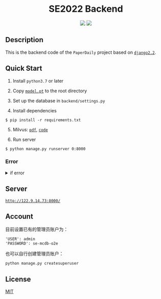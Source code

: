 <h1 align="center">SE2022 Backend</h1>
<div align="center">

  [![](https://img.shields.io/badge/Django-092E20?style=for-the-badge&logo=django&logoColor=green
)](https://www.djangoproject.com/)     [![](https://img.shields.io/badge/License-MIT-9cf?style=for-the-badge)](./LICENSE)</div>

## Description

This is the backend code of the `PaperDaily` project based on [`django2.2`](https://docs.djangoproject.com/en/2.2/).

## Quick Start

1. Install `python3.7` or later

2. Copy [`model.pt`](https://drive.google.com/file/d/1iORaaGlxte-r2JrN650ccDe-VEivYBnA/view?usp=sharing) to the root directory

3. Set up the database in `backend/settings.py`

4. Install dependencies

```
$ pip install -r requirements.txt
```

5. Milvus: [`pdf`](https://github.com/SE-MCDB/SE2022_source/blob/main/%E5%8F%82%E8%80%83/%E8%AE%BA%E6%96%87%E6%A0%87%E9%A2%98%E5%90%91%E9%87%8F%E5%8C%96%E6%80%9D%E8%B7%AF.pdf), [`code`](./core/api/milvus_utils.py)

6. Run server 

```
$ python manage.py runserver 0:8000
```

### Error


<details><summary>if error</summary>

```
File "/home/admin/.local/lib/python3.7/site-packages/django/db/backends/mysql/operations.py", line 146, in last_executed_query
    query = query.decode(errors='replace')
AttributeError: 'str' object has no attribute 'decode'
```
则注释掉该文件的`145-146`行
```
145         # if query is not None:
146         # query = query.decode(errors='replace')
147         return query
```

</details>

## Server

[`http://122.9.14.73:8000/`](http://122.9.14.73:8000/)

## Account

目前设置已有的管理员账户为：

```
'USER': admin
'PASSWORD': se-mcdb-o2e
```

也可以自行创建管理员账户：

```
python manage.py createsuperuser
```

## License

[MIT](./LICENSE)



